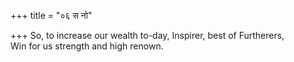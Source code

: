 +++
title = "०६ स नो"

+++
So, to increase our wealth to-day, Inspirer, best of Furtherers,  
     Win for us strength and high renown.